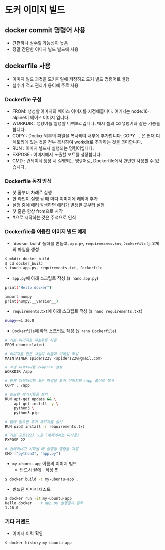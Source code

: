 # 도커 이미지 빌드

## docker commit 명령어 사용
- 간편하나 실수할 가능성이 높음
- 정말 간단한 이미지 빌드 빌드에 사용

## dockerfile 사용
- 이미지 빌드 과정을 도커파일에 저장하고 도커 빌드 명령어로 실행
- 실수가 적고 관리가 용이해 주로 사용


### Dockerfile 구성
  - FROM: 생성할 이미지의 베이스 이미지를 지정해줍니다. 여기서는 node:16-alpine이 베이스 이미지 입니다.
  - WORKDIR : 명령어를 실행할 디렉토리입니다. 배시 셸의 cd 명령어와 같은 기능을 합니다.
  - COPY : Docker 외부의 파일을 복사하여 내부에 추가합니다. COPY . . 은 현재 디렉토리에 있는 것을 전부 복사하여 workdir로 추가하는 것을 의미합니다.
  - RUN : 이미지 빌드시 실행되는 명령어입니다.
  - EXPOSE : 이미지에서 노출할 포트를 설정합니다.
  - CMD : 컨테이너 생성 시 실행되는 명령어로, Dockerfile에서 한번만 사용할 수 있습니다.

### Dockerfile 동작 방식
  - 첫 줄부터 차례로 실행
  - 한 라인이 실행 될 때 마다 이미지에 레이어 추가
  - 실행 중에 에러 발생하면 에러가 발생한 곳부터 실행
  - 첫 줄은 항상 from으로 시작
  - #으로 시작하는 것은 주석으로 인식


### Dockerfile을 이용한 이미지 빌드 예제
- 'docker_build' 폴더를 만들고, `app.py`, `requirements.txt`, `Dockerfile` 등 3개의 파일을 생성
```bash
$ mkdir docker_build
$ cd docker_build
$ touch app.py. requirements.txt, Dockerfile
```

- `app.py`에 아래 스크립트 작성 (`$ nano app.py`)
```bash
print("Hello docker")

import numpy
print(numpy.__version__)
```

- `requirements.txt`에 아래 스크립트 작성 (`$ nano requirements.txt`)
```bash
numpy==1.26.0
```

- `Dockerfile`에 아래 스크립트 작성  (`$ nano Dockerfile`)
```bash
# 기본 이미지로 우분투를 사용
FROM ubuntu:latest

# 이미지를 만든 사람의 이름과 이메일 작성
MAINTAINER spiders22v <spiders22v@gmail.com>

# 작업 디렉터리를 /app으로 설정
WORKDIR /app

# 현재 디렉터리의 모든 파일을 도커 이미지의 /app 폴더로 복사
COPY . /app

# 필요한 패키지들을 설치
RUN apt-get update && \
    apt-get install -y \
    python3 \
    python3-pip

# 앱에 필요한 추가 패키지를 설치
RUN pip3 install -r requirements.txt

# 기본 포트(22) 노출 (예제에서는 미사용)
EXPOSE 22

# 컨테이너가 시작될 때 실행될 명령을 지정
CMD ["python3", "app.py"]
```

- `my-ubuntu-app` 이름의 이미지 빌드
  - 반드시 끝에 `.` 작성 !!! 
```bash
$ docker build -t my-ubuntu-app .
```

- 빌드된 이미지 테스트
```bash
$ docker run -it my-ubuntu-app
Hello docker    # app.py 실행결과 출력
1.26.0
```

### 기타 커맨드

- 이미지 이력 확인
```bash
$ docker history my-ubuntu-app
```


